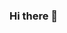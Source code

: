 ### Hi there 👋

<!--
**AidanKelly50/AidanKelly50** is a ✨ _special_ ✨ repository because its `README.md` (this file) appears on your GitHub profile.

My name is Aidan Kelly. I am a Computer Science student at Northeastern University.

- 🔭 I’m currently working on a BlackJack Game made with Javascript, HTML, and CSS
- 🌱 I’m currently learning ...
- 👯 I’m looking to collaborate on ...
- 🤔 I’m looking for help with ...
- 💬 Ask me about ...
- 📫 How to reach me: ...
- ⚡ Fun fact: I play hockey.
-->
